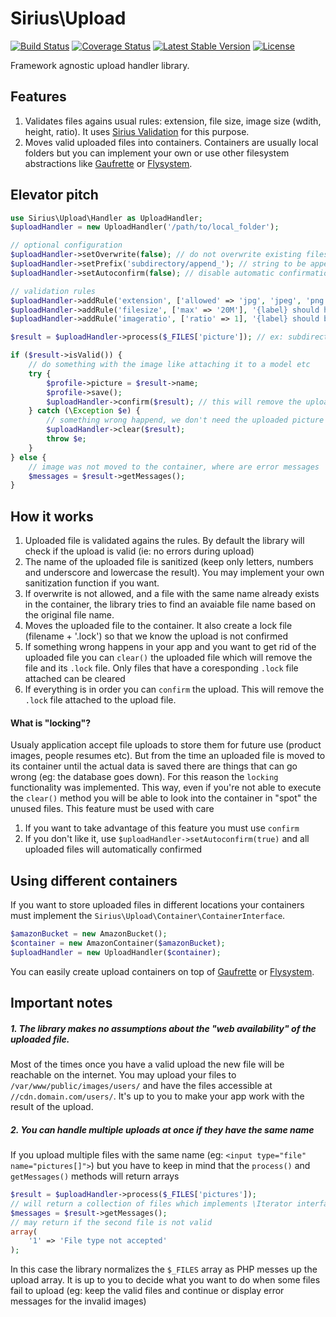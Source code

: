 # Sirius\Upload

[![Build Status](https://travis-ci.org/siriusphp/upload.svg?branch=master)](https://travis-ci.org/siriusphp/upload)
[![Coverage Status](https://coveralls.io/repos/siriusphp/upload/badge.png?branch=master)](https://coveralls.io/r/siriusphp/upload?branch=master)
[![Latest Stable Version](https://poser.pugx.org/siriusphp/upload/version.png)](https://packagist.org/packages/siriusphp/upload)
[![License](https://poser.pugx.org/siriusphp/upload/license.png)](https://packagist.org/packages/siriusphp/upload)

Framework agnostic upload handler library.


## Features

1. Validates files agains usual rules: extension, file size, image size (wdith, height, ratio). It uses [Sirius Validation](http://github.com/siriusphp/validation) for this purpose.
2. Moves valid uploaded files into containers. Containers are usually local folders but you can implement your own or use other filesystem abstractions like [Gaufrette](https://github.com/KnpLabs/Gaufrette) or [Flysystem](https://github.com/FrenkyNet/Flysystem).

## Elevator pitch

```php
use Sirius\Upload\Handler as UploadHandler;
$uploadHandler = new UploadHandler('/path/to/local_folder');

// optional configuration
$uploadHandler->setOverwrite(false); // do not overwrite existing files (default behaviour)
$uploadHandler->setPrefix('subdirectory/append_'); // string to be appended to the file name
$uploadHandler->setAutoconfirm(false); // disable automatic confirmation (default behaviour)

// validation rules
$uploadHandler->addRule('extension', ['allowed' => 'jpg', 'jpeg', 'png'], '{label} should be a valid image (jpg, jpeg, png)', 'Profile picture');
$uploadHandler->addRule('filesize', ['max' => '20M'], '{label} should have less than {max}', 'Profile picture');
$uploadHandler->addRule('imageratio', ['ratio' => 1], '{label} should be a sqare image', 'Profile picture');

$result = $uploadHandler->process($_FILES['picture']); // ex: subdirectory/my_headshot.png

if ($result->isValid()) {
	// do something with the image like attaching it to a model etc
	try {
		$profile->picture = $result->name;
		$profile->save();
		$uploadHandler->confirm($result); // this will remove the uploaded file and it's .lock file
	} catch (\Exception $e) {
		// something wrong happend, we don't need the uploaded picture anymore
		$uploadHandler->clear($result);
		throw $e;
	}
} else {
	// image was not moved to the container, where are error messages
	$messages = $result->getMessages();
}
```

## How it works

1. Uploaded file is validated agains the rules. By default the library will check if the upload is valid (ie: no errors during upload)
2. The name of the uploaded file is sanitized (keep only letters, numbers and underscore and lowercase the result). You may implement your own sanitization function if you want.
3. If overwrite is not allowed, and a file with the same name already exists in the container, the library tries to find an avaiable file name based on the original file name.
4. Moves the uploaded file to the container. It also create a lock file (filename + '.lock') so that we know the upload is not confirmed
5. If something wrong happens in your app and you want to get rid of the uploaded file you can `clear()` the uploaded file which will remove the file and its `.lock` file. Only files that have a coresponding `.lock` file attached can be cleared
6. If everything is in order you can `confirm` the upload. This will remove the `.lock` file attached to the upload file.

#### What is "locking"?

Usualy application accept file uploads to store them for future use (product images, people resumes etc). But from the time an uploaded file is moved to its container until the actual data is saved there are things that can go wrong (eg: the database goes down).
For this reason the `locking` functionality was implemented. This way, even if you're not able to execute the `clear()` method you will be able to look into the container in "spot" the unused files. This feature must be used with care

1. If you want to take advantage of this feature you must use `confirm`
2. If you don't like it, use `$uploadHandler->setAutoconfirm(true)` and all uploaded files will automatically confirmed

## Using different containers

If you want to store uploaded files in different locations your containers must implement the `Sirius\Upload\Container\ContainerInterface`.

```php
$amazonBucket = new AmazonBucket();
$container = new AmazonContainer($amazonBucket);
$uploadHandler = new UploadHandler($container);
```
You can easily create upload containers on top of [Gaufrette](https://github.com/KnpLabs/Gaufrette) or [Flysystem](https://github.com/FrenkyNet/Flysystem).

## Important notes

##### 1. The library makes no assumptions about the "web availability" of the uploaded file. 

Most of the times once you have a valid upload the new file will be reachable on the internet. You may upload your files to `/var/www/public/images/users/` and have the files accessible at `//cdn.domain.com/users/`. It's up to you to make your app work with the result of the upload.

##### 2. You can handle multiple uploads at once if they have the same name

If you upload multiple files with the same name (eg: `<input type="file" name="pictures[]">`) but you have to keep in mind that the `process()` and `getMessages()` methods will return arrays

```php
$result = $uploadHandler->process($_FILES['pictures']);
// will return a collection of files which implements \Iterator interface
$messages = $result->getMessages();
// may return if the second file is not valid
array(
	'1' => 'File type not accepted'
);
```

In this case the library normalizes the `$_FILES` array as PHP messes up the upload array.
It is up to you to decide what you want to do when some files fail to upload (eg: keep the valid files and continue or display error messages for the invalid images)


